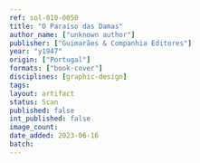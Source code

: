 ```yaml
---
ref: sol-010-0050
title: "O Paraíso das Damas"
author_name: ["unknown author"]
publisher: ["Guimarães & Companhia Editores"]
year: "y1947"
origin: ["Portugal"]
formats: ["book-cover"]
disciplines: [graphic-design]
tags:
layout: artifact
status: Scan
published: false
int_published: false
image_count:
date_added: 2023-06-16
batch:
---
```

